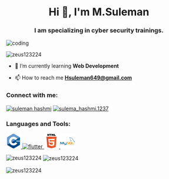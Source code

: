 <h1 align="center">Hi 👋, I'm M.Suleman</h1>
<h3 align="center">I am specializing in cyber security trainings.</h3>
<img allign="right" alt="coding" width="400"src="https://user-images.githubusercontent.com/55389276/140866485-8fb1c876-9a8f-4d6a-98dc-08c4981eaf70.gif">


<p align="left"> <img src="https://komarev.com/ghpvc/?username=zeus123224&label=Profile%20views&color=0e75b6&style=flat" alt="zeus123224" /> </p>

- 🌱 I’m currently learning **Web Development**

- 📫 How to reach me **Hsuleman649@gmail.com**

<h3 align="left">Connect with me:</h3>
<p align="left">
<a href="https://linkedin.com/in/suleman hashmi" target="blank"><img align="center" src="https://raw.githubusercontent.com/rahuldkjain/github-profile-readme-generator/master/src/images/icons/Social/linked-in-alt.svg" alt="suleman hashmi" height="30" width="40" /></a>
<a href="https://instagram.com/sulema_hashmi.1237" target="blank"><img align="center" src="https://raw.githubusercontent.com/rahuldkjain/github-profile-readme-generator/master/src/images/icons/Social/instagram.svg" alt="sulema_hashmi.1237" height="30" width="40" /></a>
</p>

<h3 align="left">Languages and Tools:</h3>
<p align="left"> <a href="https://www.w3schools.com/cpp/" target="_blank" rel="noreferrer"> <img src="https://raw.githubusercontent.com/devicons/devicon/master/icons/cplusplus/cplusplus-original.svg" alt="cplusplus" width="40" height="40"/> </a> <a href="https://flutter.dev" target="_blank" rel="noreferrer"> <img src="https://www.vectorlogo.zone/logos/flutterio/flutterio-icon.svg" alt="flutter" width="40" height="40"/> </a> <a href="https://www.w3.org/html/" target="_blank" rel="noreferrer"> <img src="https://raw.githubusercontent.com/devicons/devicon/master/icons/html5/html5-original-wordmark.svg" alt="html5" width="40" height="40"/> </a> <a href="https://www.mysql.com/" target="_blank" rel="noreferrer"> <img src="https://raw.githubusercontent.com/devicons/devicon/master/icons/mysql/mysql-original-wordmark.svg" alt="mysql" width="40" height="40"/> </a> </p>

<p><img align="left" src="https://github-readme-stats.vercel.app/api/top-langs?username=zeus123224&show_icons=true&locale=en&layout=compact" alt="zeus123224" /></p>

<p>&nbsp;<img align="center" src="https://github-readme-stats.vercel.app/api?username=zeus123224&show_icons=true&locale=en" alt="zeus123224" /></p>

<p><img align="center" src="https://github-readme-streak-stats.herokuapp.com/?user=zeus123224&" alt="zeus123224" /></p>
